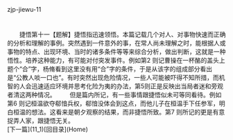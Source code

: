  <meta HTTP-EQUIV="Content-Type" CONTENT="text/html; charset=utf-8">
zjp-jiewu-11
<h1 class="break"></h1>
　　捷悟第十一【题解】捷悟指迅速领悟。本篇记载几个对人、对事物快速而正确的分析和理解的事例。突然遇到一件意外的事，在常人尚未理解之时，能根据人或事物的特点、出现环境、当时的诸多条件等等来综合分析，做出判断，这就是一种悟性。培养这种能力，有可能对付突发事件。例如第2 则记曹操在一杯酪的盖头上题个“合”字，杨脩看到这里没有用“合”字的条件，于是从该字的组成部分看出是“公教人啖一口也”。有时突然出现危险情况，一些人可能被吓得不知所措，而机智的人会迅速适应环境并思考化险为夷的办法，第5则正是反映出当局者迷和旁观者清这两种情况。
　　但是篇内所记，有一些事情跟捷悟似未可等同看待。例如第6 则记桓温欲夺郗愔兵权，郗愔没体会到这点，而他儿子在桓温手下任参军，明白桓温的想法。这看来是朝夕观察的结果，而非捷悟所致。第7 则所记的更是有意捉弄人家，跟捷悟无关。
<br>[下一篇](11_1)[回目录](Home)

